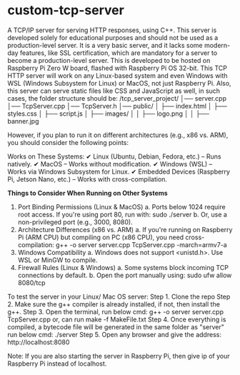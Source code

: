 # custom-tcp-server
A TCP/IP server for serving HTTP responses, using C++.
This server is developed solely for educational purposes and should not be used as a production-level server. It is a very basic server, and it lacks some modern-day features, like SSL certification, which are  mandatory for a server to become a production-level server.
This is developed to be hosted on Raspberry Pi Zero W board, flashed with Raspberry Pi OS 32-bit.
This TCP HTTP server will work on any Linux-based system and even Windows with WSL (Windows Subsystem for Linux) or MacOS, not just Raspberry Pi. Also, this server can serve static files like CSS and JavaScript as well, in such cases, the folder structure should be:
/tcp_server_project/
│── server.cpp
│── TcpServer.cpp
│── TcpServer.h
│── public/
│   ├── index.html
│   ├── styles.css
│   ├── script.js
│   ├── images/
│   │   ├── logo.png
│   │   ├── banner.jpg


However, if you plan to run it on different architectures (e.g., x86 vs. ARM), you should consider the following points:

Works on These Systems:
✔ Linux (Ubuntu, Debian, Fedora, etc.) – Runs natively.
✔ MacOS – Works without modification.
✔ Windows (WSL) – Works via Windows Subsystem for Linux.
✔ Embedded Devices (Raspberry Pi, Jetson Nano, etc.) – Works with cross-compilation.


**Things to Consider When Running on Other Systems**
1. Port Binding Permissions (Linux & MacOS)
  a. Ports below 1024 require root access. If you're using port 80, run with:
     sudo ./server
  b. Or, use a non-privileged port (e.g., 3000, 8080).
2. Architecture Differences (x86 vs. ARM)
  a. If you're running on Raspberry Pi (ARM CPU) but compiling on PC (x86 CPU), you need cross-compilation:
      g++ -o server server.cpp TcpServer.cpp -march=armv7-a
3. Windows Compatibility
  a. Windows does not support <unistd.h>. Use WSL or MinGW to compile.
4. Firewall Rules (Linux & Windows)
  a. Some systems block incoming TCP connections by default.
  b. Open the port manually using:
    sudo ufw allow 8080/tcp


To test the server in your Linux/ Mac OS server:
Step 1. Clone the repo
Step 2. Make sure the g++ compiler is already installed, if not, then install the g++.
Step 3. Open the terminal, run below cmd:
        g++ -o server server.cpp TcpServer.cpp
      or, can run make -f MakeFile.txt
Step 4. Once everything is compiled, a bytecode file will be generated in the same folder as "server"
        run below cmd:
          ./server
Step 5. Open any browser and give the address:
        http://localhost:8080

Note: If you are also starting the server in Raspberry Pi, then give ip of your Raspberry Pi instead of localhost.
